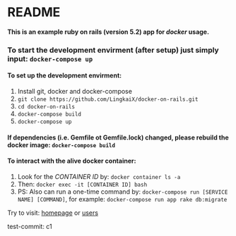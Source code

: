 # README
**This is an example ruby on rails (version 5.2) app for *docker* usage.**

### To start the development envirment (after setup) just simply input: `docker-compose up`

#### To set up the development envirment:
1. Install git, docker and docker-compose
2. `git clone https://github.com/LingkaiX/docker-on-rails.git`
3. `cd docker-on-rails`
4. `docker-compose build`
5. `docker-compose up`

#### If dependencies (i.e. Gemfile ot Gemfile.lock) changed, please rebuild the docker image: `docker-compose build`

#### To interact with the alive docker container:
1. Look for the *CONTAINER ID* by: `docker container ls -a`
2. Then: `docker exec -it [CONTAINER ID] bash`
3. PS: Also can run a one-time command by: `docker-compose run [SERVICE NAME] [COMMAND]`, for example: `docker-compose run app rake db:migrate`

Try to visit: [homepage](http://localhost:3000) or [users](http://localhost:3000/users)



test-commit: c1